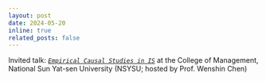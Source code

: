 ```yaml
---
layout: post
date: 2024-05-20
inline: true
related_posts: false
---
```


Invited talk: [_`Empirical Causal Studies in IS`_](https://ib.nsysu.edu.tw/p/406-1239-336683,r934.php?Lang=zh-tw) at the College of Management, National Sun Yat-sen University (NSYSU; hosted by Prof. Wenshin Chen)